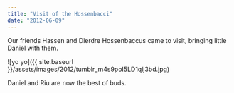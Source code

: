 ```yaml
---
title: "Visit of the Hossenbacci"
date: "2012-06-09"
---
```


Our friends Hassen and Dierdre Hossenbaccus came to visit, bringing little Daniel with them.

![yo yo]({{ site.baseurl }}/assets/images/2012/tumblr_m4s9poI5LD1qlj3bd.jpg)

Daniel and Riu are now the best of buds.
